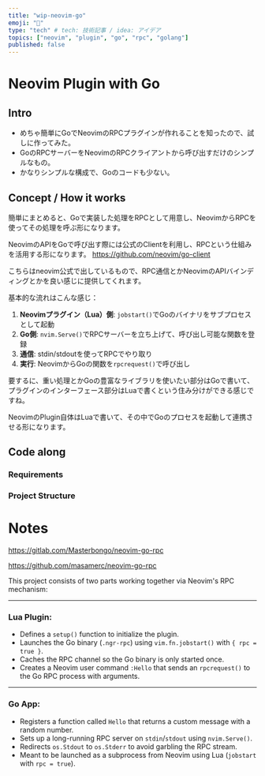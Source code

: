 ```yaml
---
title: "wip-neovim-go"
emoji: "📘"
type: "tech" # tech: 技術記事 / idea: アイデア
topics: ["neovim", "plugin", "go", "rpc", "golang"]
published: false
---
```


# Neovim Plugin with Go

## Intro
- めちゃ簡単にGoでNeovimのRPCプラグインが作れることを知ったので、試しに作ってみた。
- GoのRPCサーバーをNeovimのRPCクライアントから呼び出すだけのシンプルなもの。
- かなりシンプルな構成で、Goのコードも少ない。

## Concept / How it works
簡単にまとめると、Goで実装した処理をRPCとして用意し、NeovimからRPCを使ってその処理を呼ぶ形になります。

NeovimのAPIをGoで呼び出す際には公式のClientを利用し、RPCという仕組みを活用する形になります。
https://github.com/neovim/go-client

こちらはneovim公式で出しているもので、RPC通信とかNeovimのAPIバインディングとかを良い感じに提供してくれます。

基本的な流れはこんな感じ：

1. **Neovimプラグイン（Lua）側**: `jobstart()`でGoのバイナリをサブプロセスとして起動
2. **Go側**: `nvim.Serve()`でRPCサーバーを立ち上げて、呼び出し可能な関数を登録
3. **通信**: stdin/stdoutを使ってRPCでやり取り
4. **実行**: NeovimからGoの関数を`rpcrequest()`で呼び出し

要するに、重い処理とかGoの豊富なライブラリを使いたい部分はGoで書いて、プラグインのインターフェース部分はLuaで書くという住み分けができる感じですね。

NeovimのPlugin自体はLuaで書いて、その中でGoのプロセスを起動して連携させる形になります。

## Code along

### Requirements

### Project Structure


# Notes

https://gitlab.com/Masterbongo/neovim-go-rpc

https://github.com/masamerc/neovim-go-rpc

This project consists of two parts working together via Neovim's RPC mechanism:

---

### Lua Plugin:
- Defines a `setup()` function to initialize the plugin.
- Launches the Go binary (`.ngr-rpc`) using `vim.fn.jobstart()` with `{ rpc = true }`.
- Caches the RPC channel so the Go binary is only started once.
- Creates a Neovim user command `:Hello` that sends an `rpcrequest()` to the Go RPC process with arguments.

---

### Go App:
- Registers a function called `Hello` that returns a custom message with a random number.
- Sets up a long-running RPC server on `stdin`/`stdout` using `nvim.Serve()`.
- Redirects `os.Stdout` to `os.Stderr` to avoid garbling the RPC stream.
- Meant to be launched as a subprocess from Neovim using Lua (`jobstart` with `rpc = true`).
